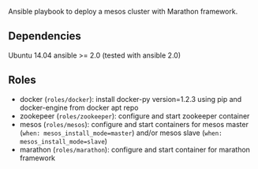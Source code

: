 Ansible playbook to deploy a mesos cluster with Marathon framework.

## Dependencies
Ubuntu 14.04
ansible >= 2.0
(tested with ansible 2.0)


## Roles
- docker (`roles/docker`): install docker-py version=1.2.3 using pip and docker-engine from docker apt repo
- zookepeer (`roles/zookeeper`): configure and start zookeeper container
- mesos (`roles/mesos`): configure and start containers for mesos master (`when: mesos_install_mode=master`) and/or mesos slave (`when: mesos_install_mode=slave`) 
- marathon (`roles/marathon`): configure and start container for marathon framework
